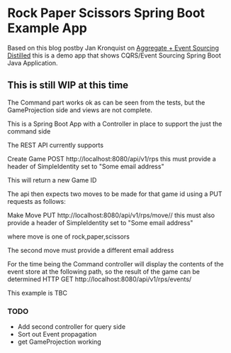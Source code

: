 # Rock Paper Scissors Spring Boot Example App
  
  Based on this blog postby Jan Kronquist  on [Aggregate + Event Sourcing Distilled](https://www.jayway.com/2013/03/08/aggregates-event-sourcing-distilled/)
  this is a demo app that shows CQRS/Event Sourcing Spring Boot Java Application. 
  
## This is still WIP at this time
    
  The Command part works ok as can be seen from the tests, but the GameProjection side and views are not complete.
  
  This is a Spring Boot App with a Controller in place to support the just the command side
    
  The REST API currently supports
  
  Create Game POST http://localhost:8080/api/v1/rps
   this must provide a header of SimpleIdentity set to "Some email address"
  
  This will return a new Game ID
   
   The api then expects two moves to be made for that game id using a PUT requests as follows: 
  
  Make Move   PUT http://localhost:8080/api/v1/rps/move/<gmaeid>/<move>
  this must also provide a header of SimpleIdentity set to "Some email address"
  
  where move is one of rock,paper,scissors
  
  The second move must provide a different email address
  
 For the time being the Command controller will display the contents of the event store at the following path, so the result of the game can be determined
 HTTP GET http://localhost:8080/api/v1/rps/events/<gameId>
 
 This example is TBC
 
### TODO
 * Add second controller for query side
 * Sort out Event propagation
 * get GameProjection working
 
 
 
  
  
  
  
  
    
    


